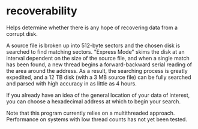 # recoverability

Helps determine whether there is any hope of recovering data from a corrupt disk.

A source file is broken up into 512-byte sectors and the chosen disk is searched to find matching sectors. "Express Mode" skims the disk at an interval dependent on the size of the source file, and when a single match has been found, a new thread begins a forward-backward serial reading of the area around the address. As a result, the searching process is greatly expedited, and a 12 TB disk (with a 3 MB source file) can be fully searched and parsed with high accuracy in as little as 4 hours.

If you already have an idea of the general location of your data of interest, you can choose a hexadecimal address at which to begin your search.

Note that this program currently relies on a multithreaded approach. Performance on systems with low thread counts has not yet been tested. 
